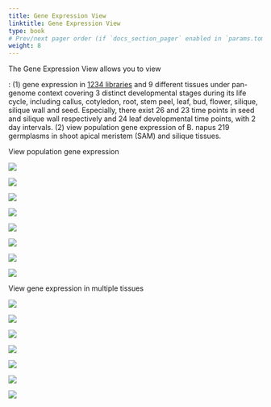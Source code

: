 ```yaml
---
title: Gene Expression View 
linktitle: Gene Expression View 
type: book
# Prev/next pager order (if `docs_section_pager` enabled in `params.toml`)
weight: 8
---
```


The Gene Expression View allows you to view

:   (1) gene expression in [1234
        libraries](https://bnaomics.ocri-genomics.net/tools/exp-view/meta_samples.php)
        and 9 different tissues under pan-genome context covering 3
        distinct developmental stages during its life cycle, including
        callus, cotyledon, root, stem peel, leaf, bud, flower, silique,
        silique wall and seed. Especially, there exist 26 and 23 time
        points in seed and silique wall respectively and 24 leaf
        developmental time points, with 2 day intervals.
    (2) view population gene expression of B. napus 219 germplasms in
        shoot apical meristem (SAM) and silique tissues.

View population gene expression

![](exp-view-1.png)

![](exp-view-2.png)

![](exp-view-3.png)

![](exp-view-4.png)

![](exp-view-5.png)

![](exp-view-6.png)

![](exp-view-7.png)

![](exp-view-8.png)

View gene expression in multiple tissues

![](exp-view-9.png)

![](exp-view-10.png)

![](exp-view-11.png)

![](exp-view-12.png)

![](exp-view-13.png)

![](exp-view-14.png)

![](exp-view-15.png)
